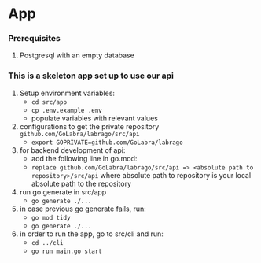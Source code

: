 # App
### Prerequisites
1. Postgresql with an empty database
### This is a skeleton app set up to use our api
1. Setup environment variables:
   - ```cd src/app```
   - ```cp .env.example .env```
   - populate variables with relevant values
2. configurations to get the private repository ```github.com/GoLabra/labrago/src/api```
   - ```export GOPRIVATE=github.com/GoLabra/labrago```
3. for backend development of api:
   - add the following line in go.mod:
   - ``` replace github.com/GoLabra/labrago/src/api => <absolute path to repository>/src/api ``` where absolute path to repository is your local absolute path to the repository
4. run go generate in src/app
   - ```go generate ./...```
5. in case previous go generate fails, run:
   - ```go mod tidy ``` 
   - ```go generate ./...```
6. in order to run the app, go to src/cli and run:
   - ```cd ../cli```
   - ```go run main.go start```
